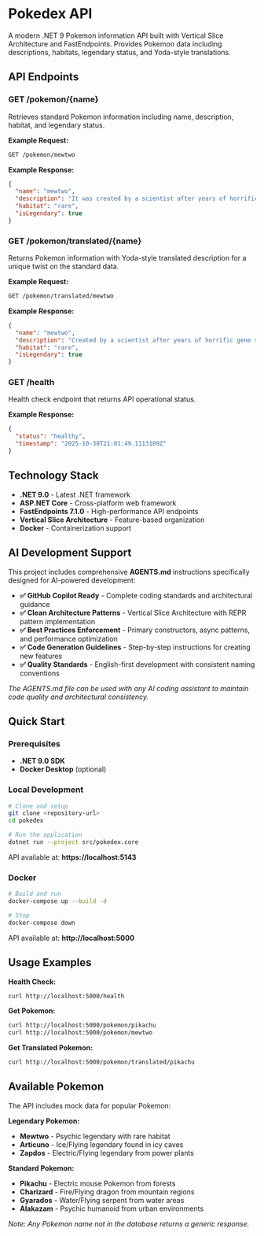 # Pokedex API

A modern .NET 9 Pokemon information API built with Vertical Slice Architecture and FastEndpoints. Provides Pokemon data including descriptions, habitats, legendary status, and Yoda-style translations.

## API Endpoints

### GET /pokemon/{name}
Retrieves standard Pokemon information including name, description, habitat, and legendary status.

**Example Request:**
```bash
GET /pokemon/mewtwo
```

**Example Response:**
```json
{
  "name": "mewtwo",
  "description": "It was created by a scientist after years of horrific gene splicing and DNA engineering experiments.",
  "habitat": "rare",
  "isLegendary": true
}
```

### GET /pokemon/translated/{name}
Returns Pokemon information with Yoda-style translated description for a unique twist on the standard data.

**Example Request:**
```bash
GET /pokemon/translated/mewtwo
```

**Example Response:**
```json
{
  "name": "mewtwo",
  "description": "Created by a scientist after years of horrific gene splicing and dna engineering experiments, it was.",
  "habitat": "rare",
  "isLegendary": true
}
```

### GET /health
Health check endpoint that returns API operational status.

**Example Response:**
```json
{
  "status": "healthy",
  "timestamp": "2025-10-30T21:01:49.1113109Z"
}
```

## Technology Stack

- **.NET 9.0** - Latest .NET framework
- **ASP.NET Core** - Cross-platform web framework
- **FastEndpoints 7.1.0** - High-performance API endpoints
- **Vertical Slice Architecture** - Feature-based organization
- **Docker** - Containerization support

## AI Development Support

This project includes comprehensive **AGENTS.md** instructions specifically designed for AI-powered development:

- **✅ GitHub Copilot Ready** - Complete coding standards and architectural guidance
- **✅ Clean Architecture Patterns** - Vertical Slice Architecture with REPR pattern implementation
- **✅ Best Practices Enforcement** - Primary constructors, async patterns, and performance optimization
- **✅ Code Generation Guidelines** - Step-by-step instructions for creating new features
- **✅ Quality Standards** - English-first development with consistent naming conventions

*The AGENTS.md file can be used with any AI coding assistant to maintain code quality and architectural consistency.*

## Quick Start

### Prerequisites
- **.NET 9.0 SDK**
- **Docker Desktop** (optional)

### Local Development
```bash
# Clone and setup
git clone <repository-url>
cd pokedex

# Run the application
dotnet run --project src/pokedex.core
```
API available at: **https://localhost:5143**

### Docker
```bash
# Build and run
docker-compose up --build -d

# Stop
docker-compose down
```
API available at: **http://localhost:5000**

## Usage Examples

**Health Check:**
```bash
curl http://localhost:5000/health
```

**Get Pokemon:**
```bash
curl http://localhost:5000/pokemon/pikachu
curl http://localhost:5000/pokemon/mewtwo
```

**Get Translated Pokemon:**
```bash
curl http://localhost:5000/pokemon/translated/pikachu
```

## Available Pokemon

The API includes mock data for popular Pokemon:

**Legendary Pokemon:**
- **Mewtwo** - Psychic legendary with rare habitat
- **Articuno** - Ice/Flying legendary found in icy caves
- **Zapdos** - Electric/Flying legendary from power plants

**Standard Pokemon:**
- **Pikachu** - Electric mouse Pokemon from forests
- **Charizard** - Fire/Flying dragon from mountain regions  
- **Gyarados** - Water/Flying serpent from water areas
- **Alakazam** - Psychic humanoid from urban environments

*Note: Any Pokemon name not in the database returns a generic response.*
